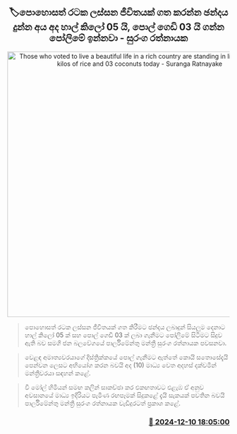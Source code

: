 <p align='center'><b><h2 align='center' title='Those who voted to live a beautiful life in a rich country are standing in line to buy 05 kilos of rice and 03 coconuts today - Suranga Ratnayake'>🏷පොහොසත් රටක ලස්සන ජීවිතයක් ගත කරන්න ඡන්දය දුන්න අය අද හාල් කිලෝ 05 යි, පොල් ගෙඩි 03 යි ගන්න පෝලිමේ ඉන්නවා - සුරංග රත්නායක</h2></b></p>
<p align='center'><img src='https://helakuru.sgp1.cdn.digitaloceanspaces.com/esana/images/lib/suranga-rathnayake-sjb.jpg' width='600' alt='Those who voted to live a beautiful life in a rich country are standing in line to buy 05 kilos of rice and 03 coconuts today - Suranga Ratnayake'></p>

> පොහොසත් රටක ලස්සන ජීවිතයක් ගත කිරීමට ඡන්දය ලබාදුන් සියලුම දෙනාට හාල් කිලෝ 05 ක් සහ පොල් ගෙඩි 03 ක් ලබා ගැනීමට පෝලිමේ සිටීමට සිදුව ඇති බව සමගි ජන බලවේගයේ පාර්ලිමේන්තු මන්ත්‍රී සුරංග රත්නායක පවසනවා.

> වෙළඳ අමාත්‍යවරයාගේ දිස්ත්‍රික්කයේ පොල් ගැනීමට ඇත්තේ කොයි සතොසේදැයි පෙන්වන ලෙස​ට අභියෝග කරන බවයි අද (10) මාධ්‍ය වෙත අදහස් දක්වමින් මන්ත්‍රීවරයා සඳහන් කළේ.

> වී මෝල් හිමියන් සමඟ කලින් සාකච්ඡා කර එකඟතාවට එළැඹ ​ඒ අනුව අවසානයේ මාධ්‍ය ඉදිරියට පැමිණ රඟපෑමක් සිදුකළේ දැයි සැකයක් පවතින බවයි පාර්ලිමේන්තු මන්ත්‍රී සුරංග රත්නායක වැඩිදුරටත් ප්‍රකාශ කළේ. 



<h3 align='right'><a href='https://www.helakuru.lk/esana/p/105803/'>📅 2024-12-10 18:05:00</a></h3>
